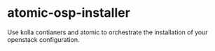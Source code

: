 # atomic-osp-installer
Use kolla contianers and atomic to orchestrate the installation of your openstack configuration.

